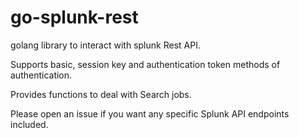 # go-splunk-rest

golang library to interact with splunk Rest API.

Supports basic, session key and authentication token methods of authentication.

Provides functions to deal with Search jobs.

Please open an issue if you want any specific Splunk API endpoints included.

